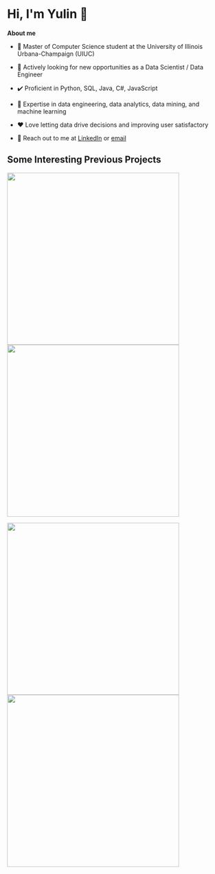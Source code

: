 # Hi, I'm Yulin 👋

**About me**

- 💼 Master of Computer Science student at the University of Illinois Urbana-Champaign (UIUC)

- 🔭 Actively looking for new opportunities as a Data Scientist / Data Engineer

- ✔️ Proficient in Python, SQL, Java, C#, JavaScript
  
- 💪 Expertise in data engineering, data analytics, data mining, and machine learning

- ❤️ Love letting data drive decisions and improving user satisfactory

- 💬 Reach out to me at [LinkedIn](https://www.linkedin.com/in/randolph-zhao) or [email](yulinzhao.jobs@outlook.com)

## Some Interesting Previous Projects

<p float="left">
  <a href="https://github.com/vanity-lost/Job-Jedi">
    <img align="center" src="https://github-readme-stats.vercel.app/api/pin/?username=vanity-lost&repo=Job-Jedi&title_color=ffffff&text_color=c9cacc&icon_color=2bbc8a&bg_color=1d1f21" width=400/>
  </a>
  <a href="https://github.com/vanity-lost/CAMELOT-Reproduction">
    <img align="center" src="https://github-readme-stats.vercel.app/api/pin/?username=vanity-lost&repo=CAMELOT-Reproduction&title_color=ffffff&text_color=c9cacc&icon_color=2bbc8a&bg_color=1d1f21" width=400/>
  </a>
</p>
<p float="left">
  <a href="https://github.com/vanity-lost/CSDS390-Project">
    <img src="https://github-readme-stats.vercel.app/api/pin/?username=vanity-lost&repo=CSDS390-Project&title_color=ffffff&text_color=c9cacc&icon_color=2bbc8a&bg_color=1d1f21" width=400/>
  </a>
  <a href="https://github.com/vanity-lost/academic_projects">
    <img src="https://github-readme-stats.vercel.app/api/pin/?username=vanity-lost&repo=academic_projects&title_color=ffffff&text_color=c9cacc&icon_color=2bbc8a&bg_color=1d1f21" width=400/>
  </a>
</p>
